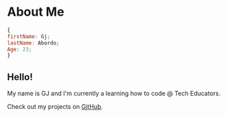 # About Me

```javascript
{
firstName: Gj;
lastName: Abordo;
Age: 23;
}
```

## Hello!
My name is GJ and I'm currently a learning how to code @ Tech Educators. <br />

Check out my projects on [GitHub](https://github.com/26june).
